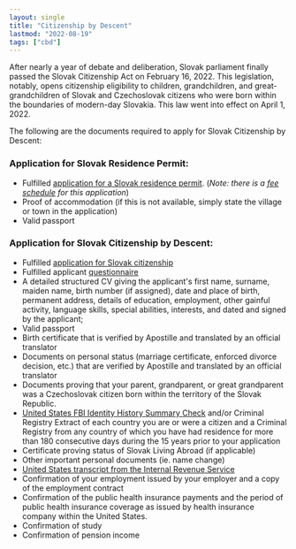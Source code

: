 ```yaml
---
layout: single
title: "Citizenship by Descent"
lastmod: "2022-08-19"
tags: ["cbd"]
---
```

After nearly a year of debate and deliberation, Slovak parliament finally passed the Slovak Citizenship Act on February 16, 2022. This legislation, notably, opens citizenship eligibility to children, grandchildren, and great-grandchildren of Slovak and Czechoslovak citizens who were born within the boundaries of modern-day Slovakia. This law went into effect on April 1, 2022.

The following are the documents required to apply for Slovak Citizenship by Descent:
### Application for Slovak Residence Permit:
- Fulfilled [application for a Slovak residence permit](https://www.mic.iom.sk/en/download/forms/item/download/782_9c5e828084ca7a2ab3c9b169f615077e.html). (_Note: there is a [fee schedule](https://www.mic.iom.sk/en/residence/temporary-residence/233-application-for-temporary-residence.html#fees) for this application_)
- Proof of accommodation (if this is not available, simply state the village or town in the application)
- Valid passport

### Application for Slovak Citizenship by Descent:
- Fulfilled [application for Slovak citizenship](https://www.slov-lex.sk/pravne-predpisy/prilohy/SK/ZZ/1993/40/20220401_5392582-2.pdf)
- Fulfilled applicant [questionnaire](https://www.slov-lex.sk/pravne-predpisy/prilohy/SK/ZZ/1993/40/20220401_5392578-2.pdf)
- A detailed structured CV giving the applicant's first name, surname, maiden name, birth number (if assigned), date and place of birth, permanent address, details of education, employment, other gainful activity, language skills, special abilities, interests, and dated and signed by the applicant;
- Valid passport
- Birth certificate that is verified by Apostille and translated by an official translator
- Documents on personal status (marriage certificate, enforced divorce decision, etc.) that are verified by Apostille and translated by an official translator
- Documents proving that your parent, grandparent, or great grandparent was a Czechoslovak citizen born within the territory of the Slovak Republic.
- [United States FBI Identity History Summary Check](https://www.fbi.gov/services/cjis/identity-history-summary-checks) and/or Criminal Registry Extract of each country you are or were a citizen and a Criminal Registry from any country of which you have had residence for more than 180 consecutive days during the 15 years prior to your application
- Certificate proving status of Slovak Living Abroad (if applicable)
- Other important personal documents (ie. name change)
- [United States transcript from the Internal Revenue Service](https://www.irs.gov/individuals/get-transcript)
- Confirmation of your employment issued by your employer and a copy of the employment contract
- Confirmation of the public health insurance payments and the period of public health insurance coverage as issued by health insurance company within the United States.
- Confirmation of study
- Confirmation of pension income